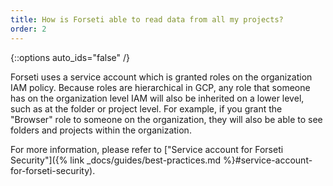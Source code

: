 ```yaml
---
title: How is Forseti able to read data from all my projects?
order: 2
---
```

{::options auto_ids="false" /}

Forseti uses a service account which is granted roles on the organization 
IAM policy. Because roles are hierarchical in GCP, any role that someone has 
on the organization level IAM will also be inherited on a lower level, such as 
at the folder or project level. For example, if you grant the "Browser" role 
to someone on the organization, they will also be able to see folders and 
projects within the organization.

For more information, please refer to 
["Service account for Forseti Security"]({% link _docs/guides/best-practices.md %}#service-account-for-forseti-security).
